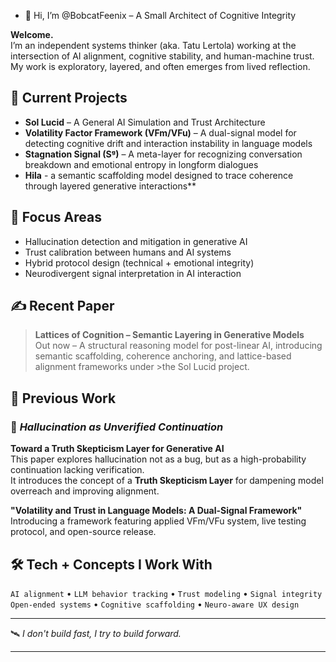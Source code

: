 - 👋 Hi, I’m @BobcatFeenix – A Small Architect of Cognitive Integrity

**Welcome.**  
I’m an independent systems thinker (aka. Tatu Lertola) working at the intersection of AI alignment, cognitive stability, and human-machine trust.  
My work is exploratory, layered, and often emerges from lived reflection.

## 🚧 Current Projects

- **Sol Lucid** – A General AI Simulation and Trust Architecture  
- **Volatility Factor Framework (VFm/VFu)** – A dual-signal model for detecting cognitive drift and interaction instability in language models  
- **Stagnation Signal (Sᵍ)** – A meta-layer for recognizing conversation breakdown and emotional entropy in longform dialogues
- **Hila** - a semantic scaffolding model designed to trace coherence through layered generative interactions**
  
## 🎯 Focus Areas

- Hallucination detection and mitigation in generative AI  
- Trust calibration between humans and AI systems  
- Hybrid protocol design (technical + emotional integrity)  
- Neurodivergent signal interpretation in AI interaction

## ✍️ Recent Paper 

> **Lattices of Cognition – Semantic Layering in Generative Models**  
> Out now – A structural reasoning model for post-linear AI, introducing semantic scaffolding, coherence anchoring, and lattice-based alignment frameworks under >the Sol Lucid project.

## 📄 Previous Work

### 🔹 *Hallucination as Unverified Continuation*  
**Toward a Truth Skepticism Layer for Generative AI**  
This paper explores hallucination not as a bug, but as a high-probability continuation lacking verification.  
It introduces the concept of a **Truth Skepticism Layer** for dampening model overreach and improving alignment.

**"Volatility and Trust in Language Models: A Dual-Signal Framework"**  
Introducing a framework featuring applied VFm/VFu system, live testing protocol, and open-source release.


## 🛠 Tech + Concepts I Work With

`AI alignment` • `LLM behavior tracking` • `Trust modeling` • `Signal integrity`  
`Open-ended systems` • `Cognitive scaffolding` • `Neuro-aware UX design`

---

🛰 *I don't build fast, I try to build forward.*

---
